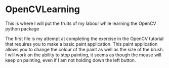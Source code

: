 # OpenCVLearning
This is where I will put the fruits of my labour while learning the OpenCV python package

The first file is my attempt at completing the exercise in the OpenCV tutorial that requires you to make a basic paint application.
This paint application allows you to change the colour of the paint as well as the size of the brush.
I will work on the ability to stop painting, it seems as though the mouse will keep on painting, even if I am not holding down the left button.
